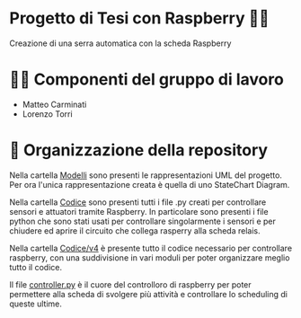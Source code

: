 # Progetto di Tesi con Raspberry 👨‍💻
Creazione di una serra automatica con la scheda Raspberry

# 🧑‍💻 Componenti del gruppo di lavoro
- Matteo Carminati
- Lorenzo Torri

# 📂 Organizzazione della repository
Nella cartella [Modelli](/Modelli) sono presenti le rappresentazioni UML del progetto. Per ora l'unica rappresentazione creata è quella di uno StateChart Diagram.

Nella cartella [Codice](/Codice) sono presenti tutti i file .py creati per controllare sensori e attuatori tramite Raspberry. In particolare sono presenti i file python che sono stati usati per controllare singolarmente i sensori e per chiudere ed aprire il circuito che collega rasperry alla scheda relais.

Nella cartella [Codice/v4](/Codice/v4) è presente tutto il codice necessario per controllare raspberry, con una suddivisione in vari moduli per poter organizzare meglio tutto il codice.

Il file [controller.py](/Codice/v4/Controller.py) è il cuore del controlloro di raspberry per poter permettere alla scheda di svolgere più attività e controllare lo scheduling di queste ultime.

